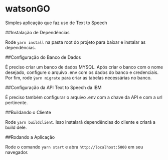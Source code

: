 # watsonGO
Simples aplicação que faz uso de Text to Speech


##Instalação de Dependências

Rode ```yarn install``` na pasta root do projeto para baixar e instalar as dependências.

##Configuração do Banco de Dados

É preciso criar um banco de dados MYSQL. Após criar o banco com o nome desejado, configure o arquivo .env com os dados do banco e credenciais. Por fim, rode ```ỳarn migrate``` para criar as tabelas necessárias no banco.

##Configuração da API Text to Speech da IBM

É preciso também configurar o arquivo .env com a chave da API e com a url pertinente.

##Buildando o Cliente

Rode ```yarn buildclient```. Isso instalará dependências do cliente e criará a build dele.

##Rodando a Aplicação

Rode o comando ```yarn start``` e abra ```http://localhost:5000``` em seu navegador.
